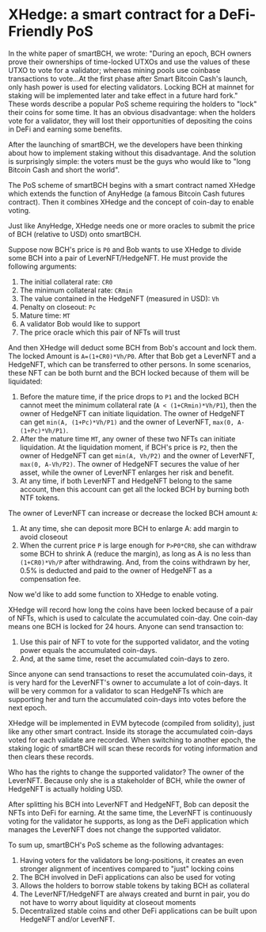 # XHedge: a smart contract for a DeFi-Friendly PoS

In the white paper of smartBCH, we wrote: "During an epoch, BCH owners prove their ownerships of time-locked UTXOs and use the values of these UTXO to vote for a validator; whereas mining pools use coinbase transactions to vote...At the first phase after Smart Bitcoin Cash's launch, only hash power is used for electing validators. Locking BCH at mainnet for staking will be implemented later and take effect in a future hard fork." These words describe a popular PoS scheme requiring the holders to "lock" their coins for some time. It has an obvious disadvantage: when the holders vote for a validator, they will lost their opportunities of depositing the coins in DeFi and earning some benefits.

After the launching of smartBCH, we the developers have been thinking about how to implement staking without this disadvantage. And the solution is surprisingly simple: the voters must be the guys who would like to "long Bitcoin Cash and short the world".

The PoS scheme of smartBCH begins with a smart contract named XHedge which extends the function of AnyHedge (a famous Bitcoin Cash futures contract). Then it combines XHedge and the concept of coin-day to enable voting.

Just like AnyHedge, XHedge needs one or more oracles to submit the price of BCH (relative to USD) onto smartBCH.

Suppose now BCH's price is `P0` and Bob wants to use XHedge to divide some BCH into a pair of LeverNFT/HedgeNFT.  He must provide the following arguments:

1. The initial collateral rate: `CR0`
2. The minimum collateral rate: `CRmin`
3. The value contained in the HedgeNFT (measured in USD): `Vh`
4. Penalty on closeout: `Pc`
5. Mature time: `MT`
6. A validator Bob would like to support
7. The price oracle which this pair of NFTs will trust

And then XHedge will deduct some BCH from Bob's account and lock them. The locked Amount is `A=(1+CR0)*Vh/P0`. After that Bob get a LeverNFT and a HedgeNFT, which can be transferred to other persons. In some scenarios, these NFT can be both burnt and the BCH locked because of them will be liquidated:

1. Before the mature time, if the price drops to `P1` and the locked BCH cannot meet the minimum collateral rate (`A < (1+CRmin)*Vh/P1`), then the owner of HedgeNFT can initiate liquidation.  The owner of HedgeNFT can get `min(A, (1+Pc)*Vh/P1)` and the owner of LeverNFT, `max(0, A-(1+Pc)*Vh/P1)`. 
2. After the mature time `MT`, any owner of these two NFTs can initiate liquidation. At the liquidation moment, if BCH's price is `P2`, then the owner of HedgeNFT can get `min(A, Vh/P2)` and the owner of LeverNFT, `max(0, A-Vh/P2)`. The owner of HedgeNFT secures the value of her asset, while the owner of LeverNFT enlarges her risk and benefit.
3. At any time, if both LeverNFT and HedgeNFT belong to the same account, then this account can get all the locked BCH by burning both NTF tokens.

The owner of LeverNFT can increase or decrease the locked BCH amount `A`:

1. At any time, she can deposit more BCH to enlarge A: add margin to avoid closeout
2. When the current price `P` is large enough for `P>P0*CR0`, she can withdraw some BCH to shrink A (reduce the margin), as long as A is no less than `(1+CR0)*Vh/P` after withdrawing. And, from the coins withdrawn by her, 0.5% is deducted and paid to the owner of HedgeNFT as a compensation fee.

Now we'd like to add some function to XHedge to enable voting. 

XHedge will record how long the coins have been locked because of a pair of NFTs, which is used to calculate the accumulated coin-day. One coin-day means one BCH is locked for 24 hours. Anyone can send transaction to:

1. Use this pair of NFT to vote for the supported validator, and the voting power equals the accumulated coin-days.
2. And, at the same time, reset the accumulated coin-days to zero.

Since anyone can send transactions to reset the accumulated coin-days, it is very hard for the LeverNFT's owner to accumulate a lot of coin-days. It will be very common for a validator to scan HedgeNFTs which are supporting her and turn the accumulated coin-days into votes before the next epoch.

XHedge will be implemented in EVM bytecode (compiled from solidity), just like any other smart contract. Inside its storage the accumulated coin-days voted for each validate are recorded. When switching to another epoch, the staking logic of smartBCH will scan these records for voting information and then clears these records.

Who has the rights to change the supported validator? The owner of the LeverNFT. Because only she is a stakeholder of BCH, while the owner of HedgeNFT is actually holding USD.

After splitting his BCH into LeverNFT and HedgeNFT, Bob can deposit the NFTs into DeFi for earning. At the same time, the LeverNFT is continuously voting for the validator he supports, as long as the DeFi application which manages the LeverNFT does not change the supported validator.

To sum up, smartBCH's PoS scheme as the following advantages:

1. Having voters for the validators be long-positions, it creates an even stronger alignment of incentives compared to "just" locking coins
2. The BCH involved in DeFi applications can also be used for voting
3. Allows the holders to borrow stable tokens by taking BCH as collateral
4. The LeverNFT/HedgeNFT are always created and burnt in pair, you do not have to worry about liquidity at closeout moments
5. Decentralized stable coins and other DeFi applications can be built upon HedgeNFT and/or LeverNFT.

